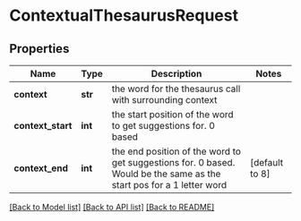 # ContextualThesaurusRequest

## Properties
Name | Type | Description | Notes
------------ | ------------- | ------------- | -------------
**context** | **str** | the word for the thesaurus call with surrounding context | 
**context_start** | **int** | the start position of the word to get suggestions for. 0 based | 
**context_end** | **int** | the end position of the word to get suggestions for. 0 based. Would be the same as the start pos for a 1 letter word | [default to 8]

[[Back to Model list]](../README.md#documentation-for-models) [[Back to API list]](../README.md#documentation-for-api-endpoints) [[Back to README]](../README.md)


